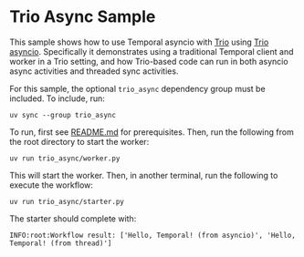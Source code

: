 # Trio Async Sample

This sample shows how to use Temporal asyncio with [Trio](https://trio.readthedocs.io) using
[Trio asyncio](https://trio-asyncio.readthedocs.io). Specifically it demonstrates using a traditional Temporal client
and worker in a Trio setting, and how Trio-based code can run in both asyncio async activities and threaded sync
activities.

For this sample, the optional `trio_async` dependency group must be included. To include, run:

    uv sync --group trio_async

To run, first see [README.md](../README.md) for prerequisites. Then, run the following from the root directory to start the
worker:

    uv run trio_async/worker.py

This will start the worker. Then, in another terminal, run the following to execute the workflow:

    uv run trio_async/starter.py

The starter should complete with:

    INFO:root:Workflow result: ['Hello, Temporal! (from asyncio)', 'Hello, Temporal! (from thread)']